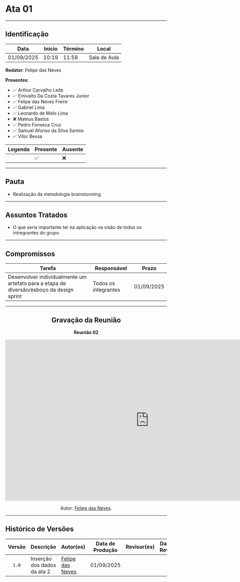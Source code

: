 # Ata 01

---

## Identificação

| Data | Início | Término | Local |
| ---- | ------ | ------- | ----- |
| 01/09/2025 | 10:19 | 11:58 | Sala de Aula |

**Redator**: Felipe das Neves

**Presentes**: 

- ✅ Arthur Carvalho Leite
- ✅ Emivalto Da Costa Tavares Junior
- ✅ Felipe das Neves Freire
- ✅ Gabriel Lima
- ✅ Leonardo de Melo Lima
- ❌ Mateus Bastos
- ✅ Pedro Fonseca Cruz
- ✅ Samuel Afonso da Silva Santos
- ✅ Vitor Bessa

| Legenda | Presente | Ausente |
| ---- | ------ | ------- |
|  | ✅ | ❌ |

---

## Pauta

- Realização da metodologia brainstorming

---

## Assuntos Tratados

- O que seria importante ter na aplicação na visão de todos os intregrantes do grupo

---

## Compromissos

| Tarefa | Responsável | Prazo |
| ------ | ----------- | ----- |
| Desenvolver individualmente um artefato para a etapa de diversão/esboço da design sprint | Todos os integrantes | 01/09/2025 |

---

<center>

## Gravação da Reunião

<p><strong>Reunião 02<em></em></strong></p>

<iframe width="893" height="502" src="https://www.youtube.com/embed/link" title="Reunião 1 - Marventura" frameborder="0" allow="accelerometer; autoplay; clipboard-write; encrypted-media; gyroscope; picture-in-picture; web-share" referrerpolicy="strict-origin-when-cross-origin" allowfullscreen></iframe>

</center>

<div align="center">
    <p>Autor: <a href="https://github.com/FelipeFreire-gf">Felipe das Neves</a>.</p>
</div>

---

## Histórico de Versões

| Versão | Descrição | Autor(es) | Data de Produção | Revisor(es) | Data de Revisão | Incremento do Revisor|
| :----: | --------- | --------- | :--------------: | ----------- | :-------------: | :-------------: |
| `1.0` | Inserção dos dados da ata 2 | [Felipe das Neves](https://github.com/FelipeFreire-gf) | 01/09/2025 | | | |